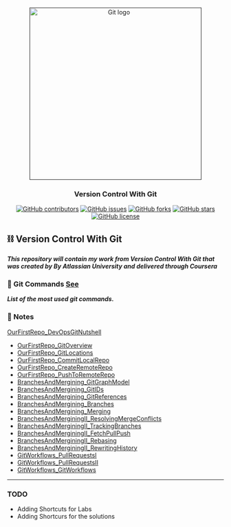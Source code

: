 <p align="center">
  <a href="" rel="noopener">
 <img width=400px  src="https://encrypted-tbn0.gstatic.com/images?q=tbn%3AANd9GcR3YXEjYb_hJD9BK5Lhtn-OD12ScvFuQ4yma6OBeafXIf2aJhnQ" alt="Git logo"></a>
</p>

<h3 align="center">Version Control With Git</h3>

<div align="center">

[![GitHub contributors](https://img.shields.io/github/contributors/AbdallahHemdan/Version-Control-with-Git)](https://github.com/AbdallahHemdan/Version-Control-with-Git/contributors)
[![GitHub issues](https://img.shields.io/github/issues/AbdallahHemdan/Version-Control-with-Git)](https://github.com/AbdallahHemdan/Version-Control-with-Git/issues)
[![GitHub forks](https://img.shields.io/github/forks/AbdallahHemdan/Version-Control-with-Git)](https://github.com/AbdallahHemdan/Version-Control-with-Git/network)
[![GitHub stars](https://img.shields.io/github/stars/AbdallahHemdan/Version-Control-with-Git)](https://github.com/AbdallahHemdan/Version-Control-with-Git/stargazers)
[![GitHub license](https://img.shields.io/github/license/AbdallahHemdan/Version-Control-with-Git)](https://github.com/AbdallahHemdan/Version-Control-with-Git/blob/master/LICENSE)

</div>

## ⛓ Version Control With Git

**_This repository will contain my work from Version Control With Git that was created by By Atlassian University and delivered through Coursera_**

### 📌 Git Commands [See](https://github.com/AbdallahHemdan/Version-Control-with-Git/blob/master/Git%20Commands.md) 

**_List of the most used git commands._**

### 📜 Notes

[OurFirstRepo_DevOpsGitNutshell](https://github.com/AbdallahHemdan/Version-Control-with-Git/blob/master/Notes/00_OurFirstRepo_DevOpsGitNutshell.ipynb)
- [OurFirstRepo_GitOverview](https://github.com/AbdallahHemdan/Version-Control-with-Git/blob/master/Notes/01_OurFirstRepo_GitOverview.ipynb)
- [OurFirstRepo_GitLocations](https://github.com/AbdallahHemdan/Version-Control-with-Git/blob/master/Notes/02_OurFirstRepo_GitLocations.ipynb)
- [OurFirstRepo_CommitLocalRepo](https://github.com/AbdallahHemdan/Version-Control-with-Git/blob/master/Notes/03_OurFirstRepo_CommitLocalRepo.ipynb)
- [OurFirstRepo_CreateRemoteRepo](https://github.com/AbdallahHemdan/Version-Control-with-Git/blob/master/Notes/04_OurFirstRepo_CreateRemoteRepo.ipynb)
- [OurFirstRepo_PushToRemoteRepo](https://github.com/AbdallahHemdan/Version-Control-with-Git/blob/master/Notes/05_OurFirstRepo_PushToRemoteRepo.ipynb)
- [BranchesAndMergining_GitGraphModel](https://github.com/AbdallahHemdan/Version-Control-with-Git/blob/master/Notes/06_BranchesAndMergining_GitGraphModel.ipynb)
- [BranchesAndMergining_GitIDs](https://github.com/AbdallahHemdan/Version-Control-with-Git/blob/master/Notes/07_BranchesAndMergining_GitIDs.ipynb)
- [BranchesAndMergining_GitReferences](https://github.com/AbdallahHemdan/Version-Control-with-Git/blob/master/Notes/08_BranchesAndMergining_GitReferences.ipynb)
- [BranchesAndMergining_Branches](https://github.com/AbdallahHemdan/Version-Control-with-Git/blob/master/Notes/09_BranchesAndMergining_Branches.ipynb)
- [BranchesAndMergining_Merging](https://github.com/AbdallahHemdan/Version-Control-with-Git/blob/master/Notes/10_BranchesAndMergining_Merging.ipynb)
- [BranchesAndMerginingII_ResolvingMergeConflicts](https://github.com/AbdallahHemdan/Version-Control-with-Git/blob/master/Notes/11_BranchesAndMerginingII_ResolvingMergeConflicts.ipynb)
- [BranchesAndMerginingII_TrackingBranches](https://github.com/AbdallahHemdan/Version-Control-with-Git/blob/master/Notes/12_BranchesAndMerginingII_TrackingBranches.ipynb)
- [BranchesAndMerginingII_FetchPullPush](https://github.com/AbdallahHemdan/Version-Control-with-Git/blob/master/Notes/13_BranchesAndMerginingII_FetchPullPush.ipynb)
- [BranchesAndMerginingII_Rebasing](https://github.com/AbdallahHemdan/Version-Control-with-Git/blob/master/Notes/14_BranchesAndMerginingII_Rebasing.ipynb)
- [BranchesAndMerginingII_RewritingHistory](https://github.com/AbdallahHemdan/Version-Control-with-Git/blob/master/Notes/15_BranchesAndMerginingII_RewritingHistory.ipynb)
- [GitWorkflows_PullRequestsI](https://github.com/AbdallahHemdan/Version-Control-with-Git/blob/master/Notes/16_GitWorkflows_PullRequestsI.ipynb)
- [GitWorkflows_PullRequestsII](https://github.com/AbdallahHemdan/Version-Control-with-Git/blob/master/Notes/17_GitWorkflows_PullRequestsII.ipynb)
- [GitWorkflows_GitWorkflows](https://github.com/AbdallahHemdan/Version-Control-with-Git/blob/master/Notes/18_GitWorkflows_GitWorkflows.ipynb)

<hr>

### TODO
- Adding Shortcuts for Labs 
- Adding Shortcurs for the solutions


